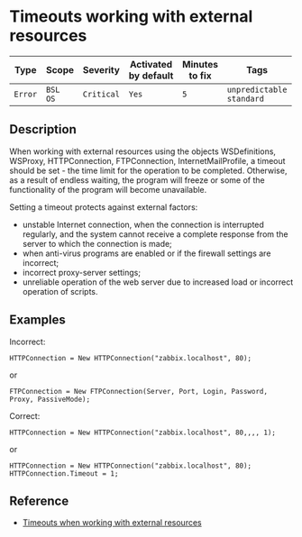 # Timeouts working with external resources

Type | Scope | Severity | Activated<br>by default | Minutes<br>to fix | Tags
--- | --- | --- | --- | --- | ---
`Error` | `BSL`<br>`OS` | `Critical` | `Yes` | `5` | `unpredictable`<br>`standard`

<!-- Блоки выше заполняются автоматически, не трогать -->

## Description

When working with external resources using the objects WSDefinitions, WSProxy, HTTPConnection, FTPConnection, InternetMailProfile, a timeout should be set - the time limit for the operation to be completed. Otherwise, as a result of endless waiting, the program will freeze or some of the functionality of the program will become unavailable.

Setting a timeout protects against external factors:

- unstable Internet connection, when the connection is interrupted regularly, and the system cannot receive a complete response from the server to which the connection is made;
- when anti-virus programs are enabled or if the firewall settings are incorrect;
- incorrect proxy-server settings;
- unreliable operation of the web server due to increased load or incorrect operation of scripts.

## Examples

Incorrect:

```bsl
HTTPConnection = New HTTPConnection("zabbix.localhost", 80);
```

or

```bsl
FTPConnection = New FTPConnection(Server, Port, Login, Password, Proxy, PassiveMode);
```

Correct:

```bsl
HTTPConnection = New HTTPConnection("zabbix.localhost", 80,,,, 1);
```

or

```bsl
HTTPConnection = New HTTPConnection("zabbix.localhost", 80);
HTTPConnection.Timeout = 1;
```

## Reference

- [Timeouts when working with external resources](https://its.1c.ru/db/v8std#content:748:hdoc)
